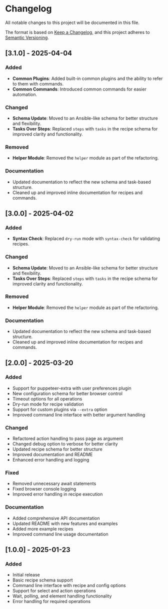 # Changelog

All notable changes to this project will be documented in this file.

The format is based on [Keep a Changelog](https://keepachangelog.com/en/1.0.0/),
and this project adheres to [Semantic Versioning](https://semver.org/spec/v2.0.0.html).

## [3.1.0] - 2025-04-04

### Added
- **Common Plugins**: Added built-in common plugins and the ability to refer to them with commands.
- **Common Commands**: Introduced common commands for easier automation.

### Changed
- **Schema Update**: Moved to an Ansible-like schema for better structure and flexibility.
- **Tasks Over Steps**: Replaced `steps` with `tasks` in the recipe schema for improved clarity and functionality.

### Removed
- **Helper Module**: Removed the `helper` module as part of the refactoring.

### Documentation
- Updated documentation to reflect the new schema and task-based structure.
- Cleaned up and improved inline documentation for recipes and commands.

## [3.0.0] - 2025-04-02

### Added
- **Syntax Check**: Replaced `dry-run` mode with `syntax-check` for validating recipes.

### Changed
- **Schema Update**: Moved to an Ansible-like schema for better structure and flexibility.
- **Tasks Over Steps**: Replaced `steps` with `tasks` in the recipe schema for improved clarity and functionality.

### Removed
- **Helper Module**: Removed the `helper` module as part of the refactoring.

### Documentation
- Updated documentation to reflect the new schema and task-based structure.
- Cleaned up and improved inline documentation for recipes and commands.

## [2.0.0] - 2025-03-20

### Added
- Support for puppeteer-extra with user preferences plugin
- New configuration schema for better browser control
- Timeout options for all operations
- Dry-run mode for recipe validation
- Support for custom plugins via `--extra` option
- Improved command line interface with better argument handling

### Changed
- Refactored action handling to pass page as argument
- Changed debug option to verbose for better clarity
- Updated recipe schema for better structure
- Improved documentation and README
- Enhanced error handling and logging

### Fixed
- Removed unnecessary await statements
- Fixed browser console logging
- Improved error handling in recipe execution

### Documentation
- Added comprehensive API documentation
- Updated README with new features and examples
- Added more example recipes
- Improved command line usage documentation

## [1.0.0] - 2025-01-23

### Added
- Initial release
- Basic recipe schema support
- Command line interface with recipe and config options
- Support for select and action operations
- Wait, polling, and element handling functionality
- Error handling for required operations

